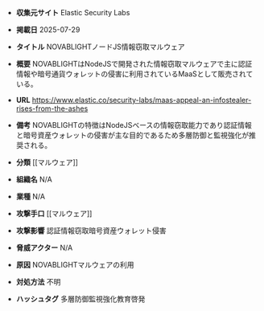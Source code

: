 - **収集元サイト**
Elastic Security Labs

- **掲載日**
2025-07-29

- **タイトル**
NOVABLIGHTノードJS情報窃取マルウェア

- **概要**
NOVABLIGHTはNodeJSで開発された情報窃取マルウェアで主に認証情報や暗号通貨ウォレットの侵害に利用されているMaaSとして販売されている。

- **URL**
https://www.elastic.co/security-labs/maas-appeal-an-infostealer-rises-from-the-ashes

- **備考**
NOVABLIGHTの特徴はNodeJSベースの情報窃取能力であり認証情報と暗号資産ウォレットの侵害が主な目的であるため多層防御と監視強化が推奨される。

- **分類**
[[マルウェア]]

- **組織名**
N/A

- **業種**
N/A

- **攻撃手口**
[[マルウェア]]

- **攻撃影響**
認証情報窃取暗号資産ウォレット侵害

- **脅威アクター**
N/A

- **原因**
NOVABLIGHTマルウェアの利用

- **対処方法**
不明

- **ハッシュタグ**
多層防御監視強化教育啓発
